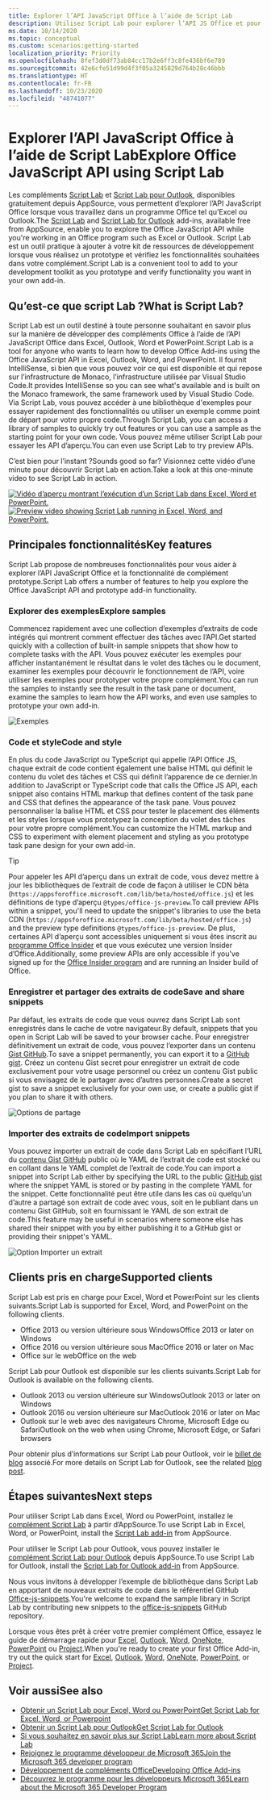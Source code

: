 ```yaml
---
title: Explorer l’API JavaScript Office à l’aide de Script Lab
description: Utilisez Script Lab pour explorer l’API JS Office et pour prototyper les fonctionnalités.
ms.date: 10/14/2020
ms.topic: conceptual
ms.custom: scenarios:getting-started
localization_priority: Priority
ms.openlocfilehash: 8fef3d0df73ab84cc17b2e6ff3c8fe436bf6e789
ms.sourcegitcommit: 42e6cfe51d99d4f3f05a3245829d764b28c46bbb
ms.translationtype: HT
ms.contentlocale: fr-FR
ms.lasthandoff: 10/23/2020
ms.locfileid: "48741077"
---
```

# <a name="explore-office-javascript-api-using-script-lab"></a><span data-ttu-id="62533-103">Explorer l’API JavaScript Office à l’aide de Script Lab</span><span class="sxs-lookup"><span data-stu-id="62533-103">Explore Office JavaScript API using Script Lab</span></span>

<span data-ttu-id="62533-104">Les compléments [Script Lab](https://appsource.microsoft.com/product/office/WA104380862) et [Script Lab pour Outlook](https://appsource.microsoft.com/product/office/wa200001603), disponibles gratuitement depuis AppSource, vous permettent d’explorer l’API JavaScript Office lorsque vous travaillez dans un programme Office tel qu’Excel ou Outlook.</span><span class="sxs-lookup"><span data-stu-id="62533-104">The [Script Lab](https://appsource.microsoft.com/product/office/WA104380862) and [Script Lab for Outlook](https://appsource.microsoft.com/product/office/wa200001603) add-ins, available free from AppSource, enable you to explore the Office JavaScript API while you're working in an Office program such as Excel or Outlook.</span></span> <span data-ttu-id="62533-105">Script Lab est un outil pratique à ajouter à votre kit de ressources de développement lorsque vous réalisez un prototype et vérifiez les fonctionnalités souhaitées dans votre complément.</span><span class="sxs-lookup"><span data-stu-id="62533-105">Script Lab is a convenient tool to add to your development toolkit as you prototype and verify functionality you want in your own add-in.</span></span>

## <a name="what-is-script-lab"></a><span data-ttu-id="62533-106">Qu’est-ce que script Lab ?</span><span class="sxs-lookup"><span data-stu-id="62533-106">What is Script Lab?</span></span>

<span data-ttu-id="62533-107">Script Lab est un outil destiné à toute personne souhaitant en savoir plus sur la manière de développer des compléments Office à l’aide de l’API JavaScript Office dans Excel, Outlook, Word et PowerPoint.</span><span class="sxs-lookup"><span data-stu-id="62533-107">Script Lab is a tool for anyone who wants to learn how to develop Office Add-ins using the Office JavaScript API in Excel, Outlook, Word, and PowerPoint.</span></span> <span data-ttu-id="62533-108">Il fournit IntelliSense, si bien que vous pouvez voir ce qui est disponible et qui repose sur l’infrastructure de Monaco, l’infrastructure utilisée par Visual Studio Code.</span><span class="sxs-lookup"><span data-stu-id="62533-108">It provides IntelliSense so you can see what's available and is built on the Monaco framework, the same framework used by Visual Studio Code.</span></span> <span data-ttu-id="62533-109">Via Script Lab, vous pouvez accéder à une bibliothèque d'exemples pour essayer rapidement des fonctionnalités ou utiliser un exemple comme point de départ pour votre propre code.</span><span class="sxs-lookup"><span data-stu-id="62533-109">Through Script Lab, you can access a library of samples to quickly try out features or you can use a sample as the starting point for your own code.</span></span> <span data-ttu-id="62533-110">Vous pouvez même utiliser Script Lab pour essayer les API d’aperçu.</span><span class="sxs-lookup"><span data-stu-id="62533-110">You can even use Script Lab to try preview APIs.</span></span>

<span data-ttu-id="62533-111">C’est bien pour l’instant ?</span><span class="sxs-lookup"><span data-stu-id="62533-111">Sounds good so far?</span></span> <span data-ttu-id="62533-112">Visionnez cette vidéo d’une minute pour découvrir Script Lab en action.</span><span class="sxs-lookup"><span data-stu-id="62533-112">Take a look at this one-minute video to see Script Lab in action.</span></span>

<span data-ttu-id="62533-113">[![Vidéo d’aperçu montrant l’exécution d’un Script Lab dans Excel, Word et PowerPoint.](../images/screenshot-wide-youtube.png 'Vidéo de la version préliminaire de Script Lab')](https://aka.ms/scriptlabvideo)</span><span class="sxs-lookup"><span data-stu-id="62533-113">[![Preview video showing Script Lab running in Excel, Word, and PowerPoint.](../images/screenshot-wide-youtube.png 'Script Lab preview video')](https://aka.ms/scriptlabvideo)</span></span>

## <a name="key-features"></a><span data-ttu-id="62533-114">Principales fonctionnalités</span><span class="sxs-lookup"><span data-stu-id="62533-114">Key features</span></span>

<span data-ttu-id="62533-115">Script Lab propose de nombreuses fonctionnalités pour vous aider à explorer l’API JavaScript Office et la fonctionnalité de complément prototype.</span><span class="sxs-lookup"><span data-stu-id="62533-115">Script Lab offers a number of features to help you explore the Office JavaScript API and prototype add-in functionality.</span></span>

### <a name="explore-samples"></a><span data-ttu-id="62533-116">Explorer des exemples</span><span class="sxs-lookup"><span data-stu-id="62533-116">Explore samples</span></span>

<span data-ttu-id="62533-117">Commencez rapidement avec une collection d’exemples d’extraits de code intégrés qui montrent comment effectuer des tâches avec l’API.</span><span class="sxs-lookup"><span data-stu-id="62533-117">Get started quickly with a collection of built-in sample snippets that show how to complete tasks with the API.</span></span> <span data-ttu-id="62533-118">Vous pouvez exécuter les exemples pour afficher instantanément le résultat dans le volet des tâches ou le document, examiner les exemples pour découvrir le fonctionnement de l’API, voire utiliser les exemples pour prototyper votre propre complément.</span><span class="sxs-lookup"><span data-stu-id="62533-118">You can run the samples to instantly see the result in the task pane or document, examine the samples to learn how the API works, and even use samples to prototype your own add-in.</span></span>

![Exemples](../images/script-lab-samples.jpg)

### <a name="code-and-style"></a><span data-ttu-id="62533-120">Code et style</span><span class="sxs-lookup"><span data-stu-id="62533-120">Code and style</span></span>

<span data-ttu-id="62533-121">En plus du code JavaScript ou TypeScript qui appelle l’API Office JS, chaque extrait de code contient également une balise HTML qui définit le contenu du volet des tâches et CSS qui définit l’apparence de ce dernier.</span><span class="sxs-lookup"><span data-stu-id="62533-121">In addition to JavaScript or TypeScript code that calls the Office JS API, each snippet also contains HTML markup that defines content of the task pane and CSS that defines the appearance of the task pane.</span></span> <span data-ttu-id="62533-122">Vous pouvez personnaliser la balise HTML et CSS pour tester le placement des éléments et les styles lorsque vous prototypez la conception du volet des tâches pour votre propre complément.</span><span class="sxs-lookup"><span data-stu-id="62533-122">You can customize the HTML markup and CSS to experiment with element placement and styling as you prototype task pane design for your own add-in.</span></span>

> [!TIP]
> <span data-ttu-id="62533-123">Pour appeler les API d’aperçu dans un extrait de code, vous devez mettre à jour les bibliothèques de l’extrait de code de façon à utiliser le CDN bêta (`https://appsforoffice.microsoft.com/lib/beta/hosted/office.js`) et les définitions de type d’aperçu `@types/office-js-preview`.</span><span class="sxs-lookup"><span data-stu-id="62533-123">To call preview APIs within a snippet, you'll need to update the snippet's libraries to use the beta CDN (`https://appsforoffice.microsoft.com/lib/beta/hosted/office.js`) and the preview type definitions `@types/office-js-preview`.</span></span> <span data-ttu-id="62533-124">De plus, certaines API d’aperçu sont accessibles uniquement si vous êtes inscrit au [programme Office Insider](https://insider.office.com) et que vous exécutez une version Insider d’Office.</span><span class="sxs-lookup"><span data-stu-id="62533-124">Additionally, some preview APIs are only accessible if you've signed up for the [Office Insider program](https://insider.office.com) and are running an Insider build of Office.</span></span>

### <a name="save-and-share-snippets"></a><span data-ttu-id="62533-125">Enregistrer et partager des extraits de code</span><span class="sxs-lookup"><span data-stu-id="62533-125">Save and share snippets</span></span>

<span data-ttu-id="62533-126">Par défaut, les extraits de code que vous ouvrez dans Script Lab sont enregistrés dans le cache de votre navigateur.</span><span class="sxs-lookup"><span data-stu-id="62533-126">By default, snippets that you open in Script Lab will be saved to your browser cache.</span></span> <span data-ttu-id="62533-127">Pour enregistrer définitivement un extrait de code, vous pouvez l’exporter dans un contenu [Gist GitHub](https://gist.github.com).</span><span class="sxs-lookup"><span data-stu-id="62533-127">To save a snippet permanently, you can export it to a [GitHub gist](https://gist.github.com).</span></span> <span data-ttu-id="62533-128">Créez un contenu Gist secret pour enregistrer un extrait de code exclusivement pour votre usage personnel ou créez un contenu Gist public si vous envisagez de le partager avec d’autres personnes.</span><span class="sxs-lookup"><span data-stu-id="62533-128">Create a secret gist to save a snippet exclusively for your own use, or create a public gist if you plan to share it with others.</span></span>

![Options de partage](../images/script-lab-share.jpg)

### <a name="import-snippets"></a><span data-ttu-id="62533-130">Importer des extraits de code</span><span class="sxs-lookup"><span data-stu-id="62533-130">Import snippets</span></span>

<span data-ttu-id="62533-131">Vous pouvez importer un extrait de code dans Script Lab en spécifiant l’URL du [contenu Gist GitHub](https://gist.github.com) public où le YAML de l’extrait de code est stocké ou en collant dans le YAML complet de l’extrait de code.</span><span class="sxs-lookup"><span data-stu-id="62533-131">You can import a snippet into Script Lab either by specifying the URL to the public [GitHub gist](https://gist.github.com) where the snippet YAML is stored or by pasting in the complete YAML for the snippet.</span></span> <span data-ttu-id="62533-132">Cette fonctionnalité peut être utile dans les cas où quelqu’un d’autre a partagé son extrait de code avec vous, soit en le publiant dans un contenu Gist GitHub, soit en fournissant le YAML de son extrait de code.</span><span class="sxs-lookup"><span data-stu-id="62533-132">This feature may be useful in scenarios where someone else has shared their snippet with you by either publishing it to a GitHub gist or providing their snippet's YAML.</span></span>

![Option Importer un extrait](../images/script-lab-import-snippet.jpg)

## <a name="supported-clients"></a><span data-ttu-id="62533-134">Clients pris en charge</span><span class="sxs-lookup"><span data-stu-id="62533-134">Supported clients</span></span>

<span data-ttu-id="62533-135">Script Lab est pris en charge pour Excel, Word et PowerPoint sur les clients suivants.</span><span class="sxs-lookup"><span data-stu-id="62533-135">Script Lab is supported for Excel, Word, and PowerPoint on the following clients.</span></span>

- <span data-ttu-id="62533-136">Office 2013 ou version ultérieure sous Windows</span><span class="sxs-lookup"><span data-stu-id="62533-136">Office 2013 or later on Windows</span></span>
- <span data-ttu-id="62533-137">Office 2016 ou version ultérieure sous Mac</span><span class="sxs-lookup"><span data-stu-id="62533-137">Office 2016 or later on Mac</span></span>
- <span data-ttu-id="62533-138">Office sur le web</span><span class="sxs-lookup"><span data-stu-id="62533-138">Office on the web</span></span>

<span data-ttu-id="62533-139">Script Lab pour Outlook est disponible sur les clients suivants.</span><span class="sxs-lookup"><span data-stu-id="62533-139">Script Lab for Outlook is available on the following clients.</span></span>

- <span data-ttu-id="62533-140">Outlook 2013 ou version ultérieure sur Windows</span><span class="sxs-lookup"><span data-stu-id="62533-140">Outlook 2013 or later on Windows</span></span>
- <span data-ttu-id="62533-141">Outlook 2016 ou version ultérieure sur Mac</span><span class="sxs-lookup"><span data-stu-id="62533-141">Outlook 2016 or later on Mac</span></span>
- <span data-ttu-id="62533-142">Outlook sur le web avec des navigateurs Chrome, Microsoft Edge ou Safari</span><span class="sxs-lookup"><span data-stu-id="62533-142">Outlook on the web when using Chrome, Microsoft Edge, or Safari browsers</span></span>

<span data-ttu-id="62533-143">Pour obtenir plus d’informations sur Script Lab pour Outlook, voir le [billet de blog](https://developer.microsoft.com/outlook/blogs/script-lab-now-supports-outlook/) associé.</span><span class="sxs-lookup"><span data-stu-id="62533-143">For more details on Script Lab for Outlook, see the related [blog post](https://developer.microsoft.com/outlook/blogs/script-lab-now-supports-outlook/).</span></span>

## <a name="next-steps"></a><span data-ttu-id="62533-144">Étapes suivantes</span><span class="sxs-lookup"><span data-stu-id="62533-144">Next steps</span></span>

<span data-ttu-id="62533-145">Pour utiliser Script Lab dans Excel, Word ou PowerPoint, installez le [complément Script Lab](https://appsource.microsoft.com/product/office/WA104380862) à partir d’AppSource.</span><span class="sxs-lookup"><span data-stu-id="62533-145">To use Script Lab in Excel, Word, or PowerPoint, install the [Script Lab add-in](https://appsource.microsoft.com/product/office/WA104380862) from AppSource.</span></span> 

<span data-ttu-id="62533-146">Pour utiliser le Script Lab pour Outlook, vous pouvez installer le [complément Script Lab pour Outlook](https://appsource.microsoft.com/product/office/wa200001603) depuis AppSource.</span><span class="sxs-lookup"><span data-stu-id="62533-146">To use Script Lab for Outlook, install the [Script Lab for Outlook add-in](https://appsource.microsoft.com/product/office/wa200001603) from AppSource.</span></span>

<span data-ttu-id="62533-147">Nous vous invitons à développer l’exemple de bibliothèque dans Script Lab en apportant de nouveaux extraits de code dans le référentiel GitHub [Office-js-snippets](https://github.com/OfficeDev/office-js-snippets#office-js-snippets).</span><span class="sxs-lookup"><span data-stu-id="62533-147">You're welcome to expand the sample library in Script Lab by contributing new snippets to the [office-js-snippets](https://github.com/OfficeDev/office-js-snippets#office-js-snippets) GitHub repository.</span></span>

<span data-ttu-id="62533-148">Lorsque vous êtes prêt à créer votre premier complément Office, essayez le guide de démarrage rapide pour [Excel](../quickstarts/excel-quickstart-jquery.md), [Outlook](../quickstarts/outlook-quickstart.md), [Word](../quickstarts/word-quickstart.md), [OneNote](../quickstarts/onenote-quickstart.md), [PowerPoint](../quickstarts/powerpoint-quickstart.md) ou [Project](../quickstarts/project-quickstart.md).</span><span class="sxs-lookup"><span data-stu-id="62533-148">When you're ready to create your first Office Add-in, try out the quick start for [Excel](../quickstarts/excel-quickstart-jquery.md), [Outlook](../quickstarts/outlook-quickstart.md), [Word](../quickstarts/word-quickstart.md), [OneNote](../quickstarts/onenote-quickstart.md), [PowerPoint](../quickstarts/powerpoint-quickstart.md), or [Project](../quickstarts/project-quickstart.md).</span></span>

## <a name="see-also"></a><span data-ttu-id="62533-149">Voir aussi</span><span class="sxs-lookup"><span data-stu-id="62533-149">See also</span></span>

- [<span data-ttu-id="62533-150">Obtenir un Script Lab pour Excel, Word ou PowerPoint</span><span class="sxs-lookup"><span data-stu-id="62533-150">Get Script Lab for Excel, Word, or Powerpoint</span></span>](https://appsource.microsoft.com/product/office/WA104380862)
- [<span data-ttu-id="62533-151">Obtenir un Script Lab pour Outlook</span><span class="sxs-lookup"><span data-stu-id="62533-151">Get Script Lab for Outlook</span></span>](https://appsource.microsoft.com/product/office/wa200001603)
- [<span data-ttu-id="62533-152">Si vous souhaitez en savoir plus sur Script Lab</span><span class="sxs-lookup"><span data-stu-id="62533-152">Learn more about Script Lab</span></span>](https://github.com/OfficeDev/script-lab#script-lab-a-microsoft-garage-project)
- [<span data-ttu-id="62533-153">Rejoignez le programme développeur de Microsoft 365</span><span class="sxs-lookup"><span data-stu-id="62533-153">Join the Microsoft 365 developer program</span></span>](https://developer.microsoft.com/office/dev-program)
- [<span data-ttu-id="62533-154">Développement de compléments Office</span><span class="sxs-lookup"><span data-stu-id="62533-154">Developing Office Add-ins</span></span>](../develop/develop-overview.md)
- [<span data-ttu-id="62533-155">Découvrez le programme pour les développeurs Microsoft 365</span><span class="sxs-lookup"><span data-stu-id="62533-155">Learn about the Microsoft 365 Developer Program</span></span>](https://developer.microsoft.com/microsoft-365/dev-program)

